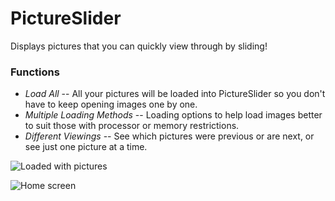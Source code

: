 <h1>PictureSlider</h1>

Displays pictures that you can quickly view through by sliding!

<h3>Functions</h3>
<ul>
  <li><em>Load All</em> -- All your pictures will be loaded into PictureSlider so you don't have to keep opening images one by one.</li>
  <li><em>Multiple Loading Methods</em> -- Loading options to help load images better to suit those with processor or memory restrictions.</li>
  <li><em>Different Viewings</em> -- See which pictures were previous or are next, or see just one picture at a time.</li>
</ul>

![Loaded with pictures](https://gyazo.com/bb4266f73f06f957b0ce5a8fb0e60a09.png)

![Home screen](https://gyazo.com/f7fe1fd700de9742c09b517c1b783ce9.png)



